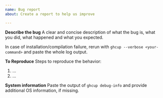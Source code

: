 ```yaml
---
name: Bug report
about: Create a report to help us improve

---
```


**Describe the bug**
A clear and concise description of what the bug is, what you did,
what happened and what you expected.

In case of installation/compilation failure, rerun with `ghcup --verbose <your-command>`
and paste the whole log output.

**To Reproduce**
Steps to reproduce the behavior:
1. ...
2. ...

**System information**
Paste the output of `ghcup debug-info` and provide additional OS information, if missing.
